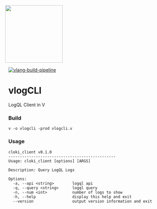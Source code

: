 <img src='https://user-images.githubusercontent.com/1423657/147935343-598c7dfd-1412-4bad-9ac6-636994810443.png' style="margin-left:-10px" width=180>

[![vlang-build-pipeline](https://github.com/lmangani/vlogCLI/actions/workflows/vlang.yml/badge.svg)](https://github.com/lmangani/vlogCLI/actions/workflows/vlang.yml)

# vlogCLI
LogQL Client in V


### Build
```
v -o vlogcli -prod vlogcli.v
```

### Usage
```
cloki_client v0.1.0
-----------------------------------------------
Usage: cloki_client [options] [ARGS]

Description: Query LogQL Logs

Options:
  -a, --api <string>        logql api
  -q, --query <string>      logql query
  -n, --num <int>           number of logs to show
  -h, --help                display this help and exit
  --version                 output version information and exit
```
